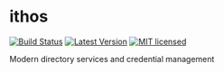 ithos
=====

[![Build Status](https://travis-ci.org/cryptosphere/ithos.svg?branch=master)](https://travis-ci.org/cryptosphere/ithos)
[![Latest Version](https://img.shields.io/crates/v/ithos.svg)](https://crates.io/crates/ithos)
[![MIT licensed](https://img.shields.io/badge/license-MIT-blue.svg)](https://github.com/cryptosphere/ithos/blob/master/LICENSE)

Modern directory services and credential management
